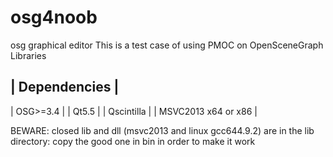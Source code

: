 # osg4noob
osg graphical editor
This is a test case of using PMOC on OpenSceneGraph Libraries 

| Dependencies |
-------------
| OSG>=3.4 |
| Qt5.5 |
| Qscintilla |
| MSVC2013 x64 or x86 |

BEWARE:
closed lib and dll (msvc2013 and linux gcc644.9.2) are in the lib directory:
copy the good one in bin in order to make it work
